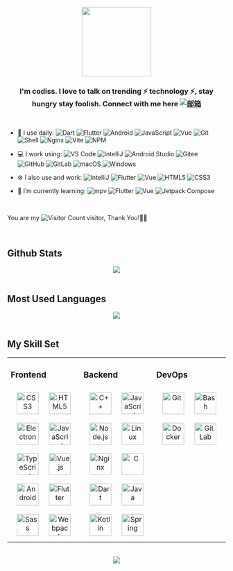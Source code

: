 <p align="center">
<img src="https://avatars.githubusercontent.com/u/27658205?v=4", width=160>
<p>

### <div align="center">I'm codiss. I love to talk on trending ⚡ technology ⚡, stay hungry stay foolish. Connect with me here   [![邮箱](https://img.shields.io/badge/xuelongqy@qq.com-c14438?style=plastic&link=mailto:xuelongqy@qq.com)](mailto:xuelongqy@qq.com)</div>
<br/> 

- 🚀 I use daily:
  ![Dart](https://img.shields.io/badge/-Dart-F6C915?logo=dart&logoColor=F16061)
  ![Flutter](https://img.shields.io/badge/Flutter-20232A?logo=flutter&logoColor=61DAFB)
  ![Android](https://img.shields.io/badge/-Android-7A1FA2?logo=android&logoColor=FC8019)
  ![JavaScript](https://img.shields.io/badge/JavaScript-000000?logo=JavaScript&logoColor=FFCA28)
  ![Vue](https://img.shields.io/badge/Vue.js-35495E?logo=vue.js&logoColor=4FC08D)
  ![Git](https://img.shields.io/badge/-Git-000000?logo=git&logoColor=FF7043)
  ![Shell](https://img.shields.io/badge/-Shell-4EC422?logo=Shell&logoColor=FF7043)
  ![Nginx](https://img.shields.io/badge/-Nginx-F6C915?logo=nginx&logoColor=029137)
  ![Vite](https://img.shields.io/badge/-Vite-2B3A42?logo=vite&logoColor=75AFCC)
  ![NPM](https://img.shields.io/badge/-NPM-2875E3?logo=npm&logoColor=029137)

- 💻 I work using:
  ![VS Code](https://img.shields.io/badge/-VS%20Code-007ACC?style=plastic&logo=visual-studio-code)
  ![IntelliJ](https://img.shields.io/badge/-IntelliJ-000?logo=intelliJ-idea&logoColor=00ACC1)
  ![Android Studio](https://img.shields.io/badge/-Android%20Studio-000?logo=android-studio&logoColor=00ACC1)
  ![Gitee](https://img.shields.io/badge/-Gitee-A80025?logo=gitee&logoColor=F16061)
  ![GitHub](https://img.shields.io/badge/-GitHub-181717?style=plastic&logo=github)
  ![GitLab](https://img.shields.io/badge/-GitLab-FCA121?style=plastic&logo=gitlab)
  ![macOS](https://img.shields.io/badge/-macOS-F16061?logo=apple&logoColor=000)
  ![Windows](https://img.shields.io/badge/-Windows-green?logo=windows&logoColor=DE3929)

- ⚙️ I also use and work:
  ![IntelliJ](https://img.shields.io/badge/-IntelliJ-000?logo=intelliJ-idea&logoColor=00ACC1)
  ![Flutter](https://img.shields.io/badge/Flutter-20232A?logo=flutter&logoColor=61DAFB)
  ![Vue](https://img.shields.io/badge/Vue.js-35495E?logo=vue.js&logoColor=4FC08D)
  ![HTML5](https://img.shields.io/badge/-HTML5-E34F26?style=plastic&logo=html5&logoColor=white)
  ![CSS3](https://img.shields.io/badge/-CSS3-1572B6?style=plastic&logo=css3)

- 🌱 I’m currently learning:
  ![mpv](https://img.shields.io/badge/-mpv-3DDC84?logo=data%3Aimage%2Fpng%3Bbase64%2CiVBORw0KGgoAAAANSUhEUgAAACQAAAAkCAMAAADW3miqAAAABGdBTUEAALGPC%2FxhBQAAAAFzUkdCAK7OHOkAAAAJcEhZcwAADsMAAA7DAcdvqGQAAAMAUExURUxpcaSkpAAAAAcHBwAAAAAAANDQ0AAAAAAAAAAAAKyqrDc3NwAAABEREdfX1%2B7u7snJyYKCgoVzibCssAYGBqOcpdXV1by7vJ2Ynd7e3unp6p6enrq6usrJyrm6unx8fIGAgOjo6BQUFG1ubgoKCoiIiEtLTdDP0dXV1X19fZOElaSkpHJVd5KampqKnY6OjpSUlKOeo%2Bjm6IBmhnNTesjIyPTy8vDw8O3t7fHx8fLy8vT084p7jZycnJmQnIRziHVUeox%2BkLOrs9bW1m9vb4dui6ibq5GRkaeiqMzMzK%2Btrdra2o6OjrW1tbS0tJaWlpycnMfHx8LBwXJycsPDw1tbWKmdrLevuExMTN7e3rKysr6%2Bvs%2FPz1MmWzQQO0geT1AlWGEyak0hVGo6dGk5clsuZDsSQlQnXGMza08iVubi5z4URUkgUGM0bWU2bksgUuXg5kYYTTUQPOLe5EgZUDMQOVYlXjgSPmk5c1IhWsnEy0wmUmg4cWc3cLm0u18wZ9zZ3ksfUkoeUV0vZlotYkAVR0cYT0IWSjcQPk0cVTUSPNTR10IZSTEQOEcbTlAjWEobUszGzU0jVForYszIzs7Jz1UpXd%2Fb4U8fWEsbVN7a4DQSOmY5b1opYjwXQ9rW3NjU2lElWVInWmM7bFYqXkQXSzkSQFQjXWlOblcnYUwfVL%2B5wcO9xcXAyOzs7VAkV9LO03NVeWI5algrYDEQN%2FTz9Ip4jk0fVZODlkIcSFcqX2hHbr2ywGNAabCssj8aR1w4Y52PoGVDa6ObpaSVp145ZbCitI10ktvb3LOrtkgqT2RKacKzxlo8YINwhlcwXuHd4jkWP723v7utv21Oc2xFc1MuWm5KdX9lhVcsX7erunVae%2B%2Fv8GdCb7mwvLWwtsK9w7Wot5WAmkoiUdDP0MLCwp2LoayfruPj5Mi7zM%2FJ0qCHpn9ng9bP2Xlhf6qWro18kaylrl8%2FZJyTnpeJmoRviG9UdJiJm0IdSaqdrcfHx8bFxsjIydXV1eHh4YJjiMde%2B40AAADfdFJOUwAFBBwGDRoBAxDcQwgfU6QoKfhPFcKQWLFstgoQg%2Fh9hP4xRyaITd71Y71J%2BCG0fRhy9%2B35RtHZgcT42O%2BP3uv61mKZXvHSmPw4xtedgfOptf3xdOdf7cco8YzR8P%2F%2F%2F%2F%2F%2F%2F%2F%2F%2F%2F%2F%2F%2F%2F%2F%2F%2F%2F%2F%2F%2F%2F%2F%2F%2F%2F%2F%2F%2F%2F%2F%2F%2F%2F%2F%2F%2F%2F%2F%2F%2F%2F%2F%2F%2F%2F%2F%2F%2F%2F%2F%2F%2F%2F%2F%2F%2F%2F%2F%2F%2F%2F%2F%2F%2F%2F%2F%2F%2F%2F%2F%2F%2F%2F%2F%2F%2F%2F%2F%2F%2F%2F%2F%2F%2F%2F%2F%2F%2F%2F%2F%2F%2F%2F%2F%2F%2F%2F%2F%2F%2F%2F%2F%2F%2F%2F%2F%2F%2F%2F%2F%2F%2F%2F%2F%2F%2F%2F%2F%2F%2F%2F%2F%2F%2F%2F%2F%2F%2F%2F%2F%2F%2F%2F%2F%2F%2F%2F%2F%2F%2F%2F%2F%2F%2F%2F%2F%2F%2F%2F%2F%2F%2F%2F%2F%2F%2F%2F%2F%2F%2F%2F%2F%2F%2F%2F%2F%2F%2F%2F%2F7jyNP4AAAD0UlEQVQ4y2NgIAMwSrOxyTDiU8EmKaV%2B7%2BeRI2Hhsp7YFbIL8Dcc3L04paY2Ly930w03cSzKGC2MdixOSakAKcrNzchIvC4qwI5uk%2BXE3RXJKSl5Nx%2F%2F2P8jZ1FzYn2qqzCqKjbrusXJyclzqrt6e0vjurrK5z2enJrq4ISsSsZsNUhN%2FUWQkqKijo5ly%2Bb1LJo82QTJLHb%2Bhr3JyRWps7eUlgKVlJcvS0tLy96%2FfvMuY124Ir6t71KSUxKBasDGQNRkt%2FbE7lqixwRVI21%2BaU5KRc08kJquU6dXnJ0HUpPd2h4%2FbdpubbhBt4E%2Bvwl0TtyKNQXFxdNfbfuR3dra3t7Xn56gBTGKQ2rDppSUmp1AX%2B0oyCoovjC9Yf69aqCapYXb0xN0BMGKDKyO1KTMyZ0dF3cuqwBkUEPDgu6TPe1Ll%2Fatil143hDsQdOtN2pra1tmx526kFXw8vXbhvnzF3RPeQM0qG17en%2BmBNg%2ByTtXgNE1rStuG9CcM3Ouvl%2BwoHvDxJNLCwtLQIoceUCBJLbuLlDRoq6iW0CrzszJaL5%2BbMOGqtXX2tomzChbn2%2FPCnK387q7wHi%2FWV6%2B9sKFWXsy6lsWTdpYVXVpb1vJhP6ypHwhTpAisXVXgdGeerF8z%2FRZDZebNwPV3Ju4pu5ASUnn8vSkHBuQInbZOxszgElj%2F7KDDQ3zb01bf%2BjYlClVq%2Fc1TQDatrAp3g5kHbv4ukeJQDBp3ukFCxY8PPBsIlDNg7oPJTM7l89NapokCnI4g6DiHqCa%2Bpaeec%2B7u6uqpk6dUrWm7uP5CTMrV07Lz%2FlkywJSxOr9YlN9fX3z%2Bp7qe0AVU6rWPqjbd2XCzBllc5Ny%2BoSUwYHJ5Kv4rLm5OXVyUk%2F1wQdrHqyuu3%2F40IROoJr1jfHVXCKQ1BQROX9xc2rq5F2ZfYUHvn75vm3F9pmdlWVz%2Bxtz%2Bs7ps0BSAU%2FUi2OpLS2Td01buH0CEMxcNaNy%2BcqVmU1N8We5mKFpk51X%2Fd%2FxlpbNS6ZNi11Y2V9Zubxs7sqF%2BY1N8dUeLjywlMmkrHHi%2F%2BZp09LTYxcmLIyNjV2YtAqoJL76szsnIiOwamqcOL5kWmzsooT%2B%2FsykpKT8%2FMb4%2BGuHJZg5kHIvp2bMieebYhct7F%2BfOQmkJj8%2B%2Fts%2Bf14OlDzOqRb9d8Ojownr109KWpXflPN4xWE%2FBWYmtJKAR0U15MmTh8c37j169NDtHfflArg52TEKAw5OJXmvoMA%2Fv34%2FfSrH5cPNzMKOrVxhYuVVUgtWUJUP5VYRwa4EbCkTDysnJysPEzvpxR8AdUK2pyuN9%2F4AAAAASUVORK5CYII%3D&logoColor=4788F4)
  ![Flutter](https://img.shields.io/badge/Flutter-20232A?logo=flutter&logoColor=61DAFB)
  ![Vue](https://img.shields.io/badge/Vue.js-35495E?logo=vue.js&logoColor=4FC08D)
  ![Jetpack Compose](https://img.shields.io/badge/-Jetpack%20Compose-F5F5F5?logo=jetpack-compose&logoColor=316CE6)

<br/>

You are my ![Visitor Count](https://profile-counter.glitch.me/xuelongqy/count.svg) visitor, Thank You!🎉🎉

<br/> 

## Github Stats  
<div align="center"><img src="https://github-readme-stats.vercel.app/api?username=xuelongqy&show_icons=true&count_private=true&hide_border=true" align="center" /></div>  

<br/>  

## Most Used Languages 
<div align="center"><img src="https://github-readme-stats.vercel.app/api/top-langs/?username=xuelongqy&hide_border=true" align="center" /></div>  

<br/>  

## My Skill Set  
<table><tr><td valign="top" width="33%">



### Frontend  
<div align="center">  
<a href="https://www.w3schools.com/css/" target="_blank"><img style="margin: 10px" src="https://profilinator.rishav.dev/skills-assets/css3-original-wordmark.svg" alt="CSS3" height="50" /></a>  
<a href="https://en.wikipedia.org/wiki/HTML5" target="_blank"><img style="margin: 10px" src="https://profilinator.rishav.dev/skills-assets/html5-original-wordmark.svg" alt="HTML5" height="50" /></a>  
<a href="https://www.electronjs.org/" target="_blank"><img style="margin: 10px" src="https://profilinator.rishav.dev/skills-assets/electron-original.svg" alt="Electron" height="50" /></a>  
<a href="https://www.javascript.com/" target="_blank"><img style="margin: 10px" src="https://profilinator.rishav.dev/skills-assets/javascript-original.svg" alt="JavaScript" height="50" /></a>  
<a href="https://www.typescriptlang.org/" target="_blank"><img style="margin: 10px" src="https://profilinator.rishav.dev/skills-assets/typescript-original.svg" alt="TypeScript" height="50" /></a>  
<a href="https://vuejs.org/" target="_blank"><img style="margin: 10px" src="https://profilinator.rishav.dev/skills-assets/vuejs-original-wordmark.svg" alt="Vue.js" height="50" /></a>  
<a href="https://www.android.com/intl/en_in/" target="_blank"><img style="margin: 10px" src="https://profilinator.rishav.dev/skills-assets/android-original-wordmark.svg" alt="Android" height="50" /></a>  
<a href="https://flutter.dev/" target="_blank"><img style="margin: 10px" src="https://profilinator.rishav.dev/skills-assets/flutterio-icon.svg" alt="Flutter" height="50" /></a>  
<a href="https://sass-lang.com/" target="_blank"><img style="margin: 10px" src="https://profilinator.rishav.dev/skills-assets/sass-original.svg" alt="Sass" height="50" /></a>  
<a href="https://webpack.js.org/" target="_blank"><img style="margin: 10px" src="https://profilinator.rishav.dev/skills-assets/webpack-original.svg" alt="Webpack" height="50" /></a>  
</div>

</td><td valign="top" width="33%">



### Backend  
<div align="center">  
<a href="https://www.cplusplus.com/" target="_blank"><img style="margin: 10px" src="https://profilinator.rishav.dev/skills-assets/cplusplus-original.svg" alt="C++" height="50" /></a>  
<a href="https://www.javascript.com/" target="_blank"><img style="margin: 10px" src="https://profilinator.rishav.dev/skills-assets/javascript-original.svg" alt="JavaScript" height="50" /></a>  
<a href="https://nodejs.org/" target="_blank"><img style="margin: 10px" src="https://profilinator.rishav.dev/skills-assets/nodejs-original-wordmark.svg" alt="Node.js" height="50" /></a>  
<a href="https://www.linux.org/" target="_blank"><img style="margin: 10px" src="https://profilinator.rishav.dev/skills-assets/linux-original.svg" alt="Linux" height="50" /></a>  
<a href="https://www.nginx.com/" target="_blank"><img style="margin: 10px" src="https://profilinator.rishav.dev/skills-assets/nginx-original.svg" alt="Nginx" height="50" /></a>  
<a href="https://www.cprogramming.com/" target="_blank"><img style="margin: 10px" src="https://profilinator.rishav.dev/skills-assets/c-original.svg" alt="C" height="50" /></a>  
<a href="https://dart.dev/" target="_blank"><img style="margin: 10px" src="https://profilinator.rishav.dev/skills-assets/dartlang-icon.svg" alt="Dart" height="50" /></a>  
<a href="https://www.java.com/" target="_blank"><img style="margin: 10px" src="https://profilinator.rishav.dev/skills-assets/java-original-wordmark.svg" alt="Java" height="50" /></a>  
<a href="https://kotlinlang.org/" target="_blank"><img style="margin: 10px" src="https://profilinator.rishav.dev/skills-assets/kotlinlang-icon.svg" alt="Kotlin" height="50" /></a>  
<a href="https://docs.spring.io/spring-framework/docs/3.0.x/reference/expressions.html#:~:text=The%20Spring%20Expression%20Language%20(SpEL,and%20basic%20string%20templating%20functionality." target="_blank"><img style="margin: 10px" src="https://profilinator.rishav.dev/skills-assets/springio-icon.svg" alt="Spring" height="50" /></a>  
</div>

</td><td valign="top" width="33%">



### DevOps  
<div align="center">  
<a href="https://github.com/" target="_blank"><img style="margin: 10px" src="https://profilinator.rishav.dev/skills-assets/git-scm-icon.svg" alt="Git" height="50" /></a>  
<a href="https://www.gnu.org/software/bash/" target="_blank"><img style="margin: 10px" src="https://profilinator.rishav.dev/skills-assets/gnu_bash-icon.svg" alt="Bash" height="50" /></a>  
<a href="https://www.docker.com/" target="_blank"><img style="margin: 10px" src="https://profilinator.rishav.dev/skills-assets/docker-original-wordmark.svg" alt="Docker" height="50" /></a>  
<a href="https://about.gitlab.com/" target="_blank"><img style="margin: 10px" src="https://profilinator.rishav.dev/skills-assets/gitlab.svg" alt="GitLab" height="50" /></a>  
</div>

</td></tr></table>  

<br/>  

<div align="center">
  <a href="https://xuelongqy.github.io/flutter_easy_refresh/#/support-me" target="_blank" style="display: inline-block;">
    <img
        src="https://img.shields.io/badge/Donate-Buy%20Me%20A%20Coffee-orange.svg?style=flat-square"
        align="center"
    />
  </a>
</div>

